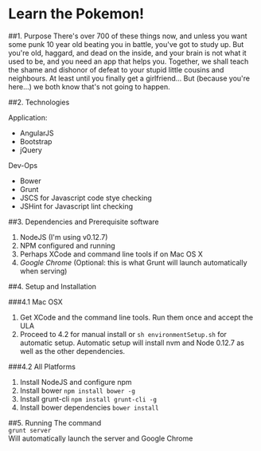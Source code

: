# Learn the Pokemon!

##1. Purpose
There's over 700 of these things now, and unless you want some punk 10 year old beating you in battle, you've got to study up. But you're old, haggard, and dead on the inside, and your brain is not what it used to be, and you need an app that helps you. Together, we shall teach the shame and dishonor of defeat to your stupid little cousins and neighbours. At least until you finally get a girlfriend... But (because you're here...) we both know that's not going to happen.

##2. Technologies

Application:
  * AngularJS
  * Bootstrap
  * jQuery

Dev-Ops
  * Bower
  * Grunt
  * JSCS for Javascript code stye checking
  * JSHint for Javascript lint checking

##3. Dependencies and Prerequisite software

 1. NodeJS (I'm using v0.12.7)
 2. NPM configured and running
 3. Perhaps XCode and command line tools if on Mac OS X
 4. *Google Chrome* (Optional: this is what Grunt will launch automatically when serving)

##4. Setup and Installation

###4.1 Mac OSX

  1. Get XCode and the command line tools. Run them once and accept the ULA
  2. Proceed to 4.2 for manual install or ```sh environmentSetup.sh``` for automatic setup.
     Automatic setup will install nvm and Node 0.12.7 as well as the other dependencies.

###4.2 All Platforms

  1. Install NodeJS and configure npm
  2. Install bower ```npm install bower -g```
  3. Install grunt-cli ```npm install grunt-cli -g```
  4. Install bower dependencies ```bower install```

##5. Running
The command  
`grunt server`  
Will automatically launch the server and Google Chrome
